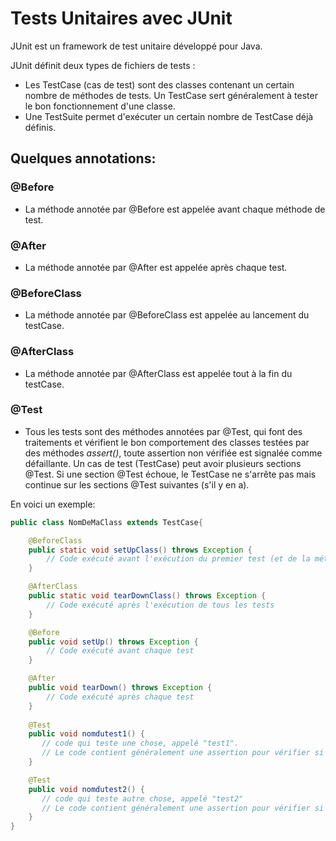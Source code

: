 # Tests Unitaires avec JUnit

JUnit est un framework de test unitaire développé pour Java.

JUnit définit deux types de fichiers de tests :
* Les TestCase (cas de test) sont des classes contenant un certain nombre de méthodes de tests. Un TestCase sert généralement à tester le bon fonctionnement d'une classe.
* Une TestSuite permet d'exécuter un certain nombre de TestCase déjà définis.

## Quelques annotations:

### @Before
- La méthode annotée par @Before est appelée avant chaque méthode de test.

### @After
- La méthode annotée par @After est appelée après chaque test.
  
### @BeforeClass
- La méthode annotée par @BeforeClass est appelée au lancement du testCase.

### @AfterClass
- La méthode annotée par @AfterClass est appelée tout à la fin du testCase.
 
### @Test
 - Tous les tests sont des méthodes annotées par @Test, qui font des traitements et vérifient le bon comportement des classes testées par des méthodes *assert()*, toute assertion non vérifiée est signalée comme défaillante. Un cas de test (TestCase) peut avoir plusieurs sections @Test. Si une section @Test échoue, le TestCase ne s'arrête pas mais continue sur les sections @Test suivantes (s'il y en a).

En voici un exemple:

```java
public class NomDeMaClass extends TestCase{

    @BeforeClass
    public static void setUpClass() throws Exception {
        // Code exécuté avant l'exécution du premier test (et de la méthode @Before)        
    }

    @AfterClass
    public static void tearDownClass() throws Exception {
        // Code exécuté après l'exécution de tous les tests
    }

    @Before
    public void setUp() throws Exception {
        // Code exécuté avant chaque test        
    }

    @After
    public void tearDown() throws Exception {
        // Code exécuté après chaque test
    }
    
    @Test
    public void nomdutest1() {
       // code qui teste une chose, appelé "test1". 
       // Le code contient généralement une assertion pour vérifier si une condition est vraie ou fausse.
    }

    @Test
    public void nomdutest2() {
       // code qui teste autre chose, appelé "test2"
       // Le code contient généralement une assertion pour vérifier si une condition est vraie ou fausse.
    }
}
```
